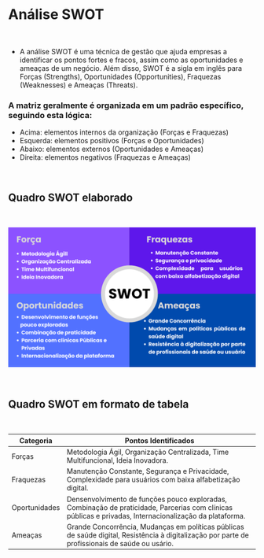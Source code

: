 # Análise SWOT
<br>

- A análise SWOT é uma técnica de gestão que ajuda empresas a identificar os pontos fortes e fracos, assim como as oportunidades e ameaças de um negócio. Além disso, SWOT é a sigla em inglês para Forças (Strengths), Oportunidades (Opportunities), Fraquezas (Weaknesses) e Ameaças (Threats).
### A matriz geralmente é organizada em um padrão específico, seguindo esta lógica:
- Acima: elementos internos da organização (Forças e Fraquezas)
- Esquerda: elementos positivos (Forças e Oportunidades)
- Abaixo: elementos externos (Oportunidades e Ameaças)
- Direita: elementos negativos (Fraquezas e Ameaças)
<br>

## Quadro SWOT elaborado
<br>
<p align="center"> <img src="https://github.com/hisokarenn/ES1-TP1/blob/d64d984eea579a135c9c3db8bac4e7259134389f/Ideacao_Especificacao/Imagens/SWOT/SWOT.png" alt="" width="800" /></p>
<br>

## Quadro SWOT em formato de tabela
<br>

|Categoria|Pontos Identificados|
|-|-|
|Forças|Metodologia Ágil, Organização Centralizada, Time Multifuncional, Ideia Inovadora.|
|Fraquezas|Manutenção Constante, Segurança e Privacidade, Complexidade para usuários com baixa alfabetização digital.|
|Oportunidades|Densenvolvimento de funções pouco exploradas, Combinação de praticidade, Parcerias com clínicas públicas e privadas, Internacionalização da plataforma.|
|Ameaças|Grande Concorrência, Mudanças em políticas públicas de saúde digital, Resistência à digitalização por parte de profissionais de saúde ou usário.|

<br>
